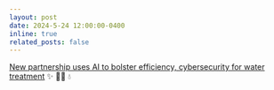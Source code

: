 ```yaml
---
layout: post
date: 2024-5-24 12:00:00-0400
inline: true
related_posts: false
---
```


[New partnership uses AI to bolster efficiency, cybersecurity for water treatment](https://news.vt.edu/articles/2024/05/water-treatment-acwa-lab-cci-alexrenew.html?utm_source=cmpgn_news&utm_medium=email&utm_campaign=vtUnirelNewsDailyCMP_fs-052824) :sparkles: :man_teacher: :droplet:
